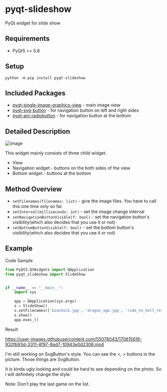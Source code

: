 # pyqt-slideshow
PyQt widget for slide show

## Requirements
* PyQt5 >= 5.8

## Setup
`python -m pip install pyqt-slideshow`

## Included Packages
* <a href="https://github.com/yjg30737/pyqt-single-image-graphics-view.git">pyqt-single-image-graphics-view</a> - main image view
* <a href="https://github.com/yjg30737/pyqt-svg-button.git">pyqt-svg-button</a> - for navigation button on left and right sides
* <a href="https://github.com/yjg30737/pyqt-ani-radiobutton.git">pyqt-ani-radiobutton</a> - for navigation button at the bottom

## Detailed Description

![image](https://user-images.githubusercontent.com/55078043/170638847-1816f292-f731-49bc-bbb3-d7180e7ec779.png)

This widget mainly consists of three child widget.

* View
* Navigation widget - buttons on the both sides of the view
* Bottom widget - buttons at the bottom

## Method Overview
* `setFilenames(filenames: list)` - give the image files. You have to call this one time only so far.
* `setInterval(milliseconds: int)` - set the image change interval
* `setNavigationButtonVisible(f: bool)` - set the navigation button's visibility(which also decides that you use it or not)
* `setBottomButtonVisible(f: bool)` - set the bottom button's visibility(which also decides that you use it or not)

## Example
Code Sample
```python
from PyQt5.QtWidgets import QApplication
from pyqt_slideshow import SlideShow


if __name__ == "__main__":
    import sys

    app = QApplication(sys.argv)
    s = SlideShow()
    s.setFilenames(['bioshock.jpg', 'dragon_age.jpg', 'ride_to_hell_retribution.jpg'])
    s.show()
    app.exec_()
```

Result

https://user-images.githubusercontent.com/55078043/170615616-932fb93d-3311-4f97-8ad7-10943e0d2308.mp4

I'm still working on SvgButton's style. You can see the <, > buttons in the picture. Those things are SvgButton. 

It is kinda ugly looking and could be hard to see depending on the photo. So i will definitely change the style.

Note: Don't play the last game on the list.
